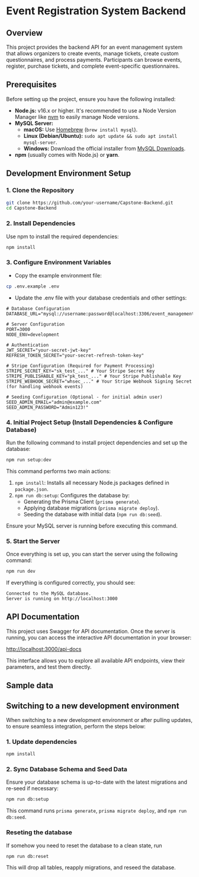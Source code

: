 # Event Registration System Backend

## Overview
This project provides the backend API for an event management system that allows organizers to create events, manage tickets, create custom questionnaires, and process payments. Participants can browse events, register, purchase tickets, and complete event-specific questionnaires.

## Prerequisites
Before setting up the project, ensure you have the following installed:

- **Node.js:** v16.x or higher. It's recommended to use a Node Version Manager like [nvm](https://github.com/nvm-sh/nvm) to easily manage Node versions.
- **MySQL Server:**
    - **macOS:** Use [Homebrew](https://brew.sh/) (`brew install mysql`).
    - **Linux (Debian/Ubuntu):** `sudo apt update && sudo apt install mysql-server`.
    - **Windows:** Download the official installer from [MySQL Downloads](https://dev.mysql.com/downloads/installer/).
- **npm** (usually comes with Node.js) or **yarn**.

## Development Environment Setup
### 1. Clone the Repository

```bash
git clone https://github.com/your-username/Capstone-Backend.git
cd Capstone-Backend
```

### 2. Install Dependencies

Use npm to install the required dependencies:

```bash
npm install
```

### 3. Configure Environment Variables

- Copy the example environment file:

```bash
cp .env.example .env
```

- Update the .env file with your database credentials and other settings:

```
# Database Configuration
DATABASE_URL="mysql://username:password@localhost:3306/event_management_dev"

# Server Configuration
PORT=3000
NODE_ENV=development

# Authentication
JWT_SECRET="your-secret-jwt-key"
REFRESH_TOKEN_SECRET="your-secret-refresh-token-key"

# Stripe Configuration (Required for Payment Processing)
STRIPE_SECRET_KEY="sk_test_..." # Your Stripe Secret Key
STRIPE_PUBLISHABLE_KEY="pk_test_..." # Your Stripe Publishable Key
STRIPE_WEBHOOK_SECRET="whsec_..." # Your Stripe Webhook Signing Secret (for handling webhook events)

# Seeding Configuration (Optional - for initial admin user)
SEED_ADMIN_EMAIL="admin@example.com"
SEED_ADMIN_PASSWORD="Admin123!"
```

### 4. Initial Project Setup (Install Dependencies & Configure Database)

Run the following command to install project dependencies and set up the database:

```bash
npm run setup:dev
```

This command performs two main actions:
1.  `npm install`: Installs all necessary Node.js packages defined in `package.json`.
2.  `npm run db:setup`: Configures the database by:
    - Generating the Prisma Client (`prisma generate`).
    - Applying database migrations (`prisma migrate deploy`).
    - Seeding the database with initial data (`npm run db:seed`).

Ensure your MySQL server is running before executing this command.

### 5. Start the Server

Once everything is set up, you can start the server using the following command:

```bash
npm run dev
```

If everything is configured correctly, you should see:

```
Connected to the MySQL database.
Server is running on http://localhost:3000
```

## API Documentation
This project uses Swagger for API documentation. Once the server is running, you can access the interactive API documentation in your browser:

[http://localhost:3000/api-docs](http://localhost:3000/api-docs)

This interface allows you to explore all available API endpoints, view their parameters, and test them directly.

## Sample data


## Switching to a new development environment
When switching to a new development environment or after pulling updates, to ensure seamless integration, perform the steps below:
### 1. Update dependencies

``` bash
npm install
```

### 2. Sync Database Schema and Seed Data

Ensure your database schema is up-to-date with the latest migrations and re-seed if necessary:

```bash
npm run db:setup
```
This command runs `prisma generate`, `prisma migrate deploy`, and `npm run db:seed`.

### Reseting the database
If somehow you need to reset the database to a clean state, run
```bash 
npm run db:reset
```
This will drop all tables, reapply migrations, and reseed the database.
